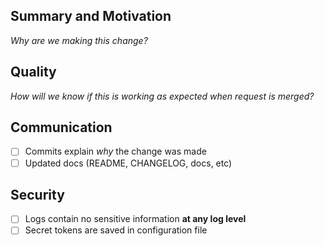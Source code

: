 ## Summary and Motivation

_Why are we making this change?_

## Quality

_How will we know if this is working as expected when request is merged?_

## Communication

- [ ] Commits explain _why_ the change was made
- [ ] Updated docs (README, CHANGELOG, docs, etc)

## Security

- [ ] Logs contain no sensitive information **at any log level**
- [ ] Secret tokens are saved in configuration file
